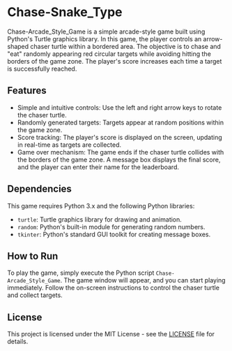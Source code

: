 # Chase-Snake_Type

Chase-Arcade_Style_Game is a simple arcade-style game built using Python's Turtle graphics library. In this game, the player controls an arrow-shaped chaser turtle within a bordered area. The objective is to chase and "eat" randomly appearing red circular targets while avoiding hitting the borders of the game zone. The player's score increases each time a target is successfully reached.

## Features

- Simple and intuitive controls: Use the left and right arrow keys to rotate the chaser turtle.
- Randomly generated targets: Targets appear at random positions within the game zone.
- Score tracking: The player's score is displayed on the screen, updating in real-time as targets are collected.
- Game over mechanism: The game ends if the chaser turtle collides with the borders of the game zone. A message box displays the final score, and the player can enter their name for the leaderboard.

## Dependencies

This game requires Python 3.x and the following Python libraries:

- `turtle`: Turtle graphics library for drawing and animation.
- `random`: Python's built-in module for generating random numbers.
- `tkinter`: Python's standard GUI toolkit for creating message boxes.

## How to Run

To play the game, simply execute the Python script `Chase-Arcade_Style_Game`. The game window will appear, and you can start playing immediately. Follow the on-screen instructions to control the chaser turtle and collect targets.

## License

This project is licensed under the MIT License - see the [LICENSE](LICENSE) file for details.
